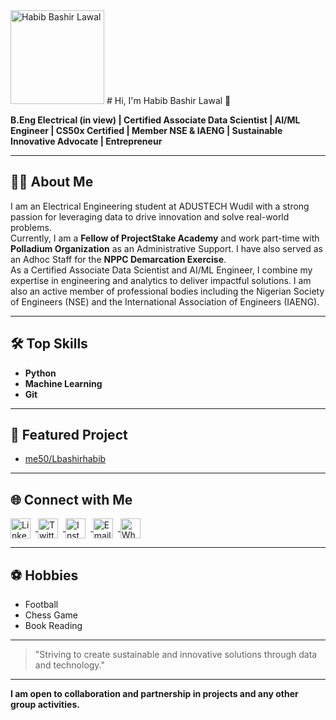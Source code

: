 <img src="https://github.com/Lbashirhabib.png" width="150" alt="Habib Bashir Lawal"/>
# Hi, I'm Habib Bashir Lawal 👋

**B.Eng Electrical (in view) | Certified Associate Data Scientist | AI/ML Engineer | CS50x Certified | Member NSE & IAENG | Sustainable Innovative Advocate | Entrepreneur**

---

## 👨‍🎓 About Me

I am an Electrical Engineering student at ADUSTECH Wudil with a strong passion for leveraging data to drive innovation and solve real-world problems.  
Currently, I am a **Fellow of ProjectStake Academy** and work part-time with **Polladium Organization** as an Administrative Support. I have also served as an Adhoc Staff for the **NPPC Demarcation Exercise**.  
As a Certified Associate Data Scientist and AI/ML Engineer, I combine my expertise in engineering and analytics to deliver impactful solutions. I am also an active member of professional bodies including the Nigerian Society of Engineers (NSE) and the International Association of Engineers (IAENG).

---

## 🛠 Top Skills

- **Python**
- **Machine Learning**
- **Git**

---

## 🚀 Featured Project

- [me50/Lbashirhabib](https://github.com/me50/Lbashirhabib)

---

## 🌐 Connect with Me

<a href="https://www.linkedin.com/in/habib-bashir-lawal-6034a227b/" target="_blank">
  <img src="https://cdn.jsdelivr.net/gh/devicons/devicon/icons/linkedin/linkedin-original.svg" alt="LinkedIn" width="32" style="vertical-align:middle; margin-right:8px;"/>
</a>
<a href="https://www.twitter.com/el_bashir_jr" target="_blank">
  <img src="https://cdn.jsdelivr.net/gh/simple-icons/simple-icons/icons/twitter.svg" alt="Twitter" width="32" style="vertical-align:middle; margin-right:8px;"/>
</a>
<a href="https://www.instagram.com/el_bashir._jr" target="_blank">
  <img src="https://cdn.jsdelivr.net/gh/simple-icons/simple-icons/icons/instagram.svg" alt="Instagram" width="32" style="vertical-align:middle; margin-right:8px;"/>
</a>
<a href="mailto:Bashirhabib01@gmail.com" target="_blank">
  <img src="https://cdn.jsdelivr.net/gh/simple-icons/simple-icons/icons/gmail.svg" alt="Email" width="32" style="vertical-align:middle; margin-right:8px;"/>
</a>
<a href="https://wa.me/2348149535954" target="_blank">
  <img src="https://cdn.jsdelivr.net/gh/simple-icons/simple-icons/icons/whatsapp.svg" alt="WhatsApp" width="32" style="vertical-align:middle; margin-right:8px;"/>
</a>

---

## ⚽ Hobbies

- Football
- Chess Game
- Book Reading
  

---

> "Striving to create sustainable and innovative solutions through data and technology."

---

**I am open to collaboration and partnership in projects and any other group activities.**
